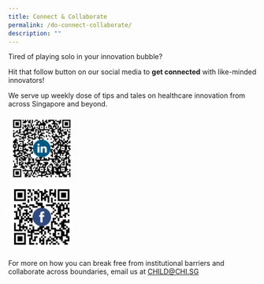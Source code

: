 ```yaml
---
title: Connect & Collaborate
permalink: /do-connect-collaborate/
description: ""
---
```

Tired of playing solo in your innovation bubble? 

Hit that follow button on our social media to **get connected** with like-minded innovators!

We serve up weekly dose of tips and tales on healthcare innovation from across Singapore and beyond.

<style>
 {
  box-sizing: border-box;
}

.column {
  float: left;
  width: 50%;
  padding: 5px;
}

.row::after {
  content: "";
  clear: both;
  display: table;
}
</style>





<div class="row">
 <div class="column">
    <img style="width:50%" alt="Snow" src="/images/linkedin_child%20qr-code.png">
  </div>
  <div class="column">
    <img style="width:50%" alt="Forest" src="/images/facebook_child%20qr-code.png">
  </div>
</div>










For more on how you can break free from institutional barriers and collaborate across boundaries, email us at  CHILD@CHI.SG